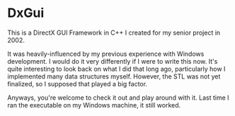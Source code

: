 # DxGui

This is a DirectX GUI Framework in C++ I created for my senior project in 2002.

It was heavily-influenced by my previous experience with Windows development. I would do it very differently if I were to write this now. It's quite interesting to look back on what I did that long ago, particularly how I implemented many data structures myself. However, the STL was not yet finalized, so I supposed that played a big factor.

Anyways, you're welcome to check it out and play around with it. Last time I ran the executable on my Windows machine, it still worked.
